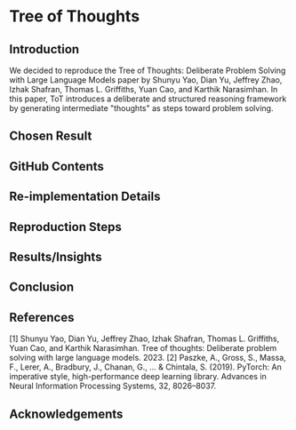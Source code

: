 # Tree of Thoughts

## Introduction
We decided to reproduce the Tree of Thoughts: Deliberate Problem Solving with Large Language Models paper by Shunyu Yao, Dian Yu, Jeffrey Zhao, Izhak Shafran, Thomas L. Griffiths, Yuan Cao, and Karthik Narasimhan. In this paper, ToT introduces a deliberate and structured reasoning framework by generating intermediate "thoughts" as steps toward problem solving.

## Chosen Result

## GitHub Contents

## Re-implementation Details

## Reproduction Steps

## Results/Insights

## Conclusion

## References
[1] Shunyu Yao, Dian Yu, Jeffrey Zhao, Izhak Shafran, Thomas L. Griffiths, Yuan Cao, and Karthik Narasimhan. Tree of thoughts: Deliberate problem solving with large language models. 2023.
[2] Paszke, A., Gross, S., Massa, F., Lerer, A., Bradbury, J., Chanan, G., ... & Chintala, S. (2019). PyTorch: An imperative style, high-performance deep learning library. Advances in Neural Information Processing Systems, 32, 8026–8037.

## Acknowledgements
